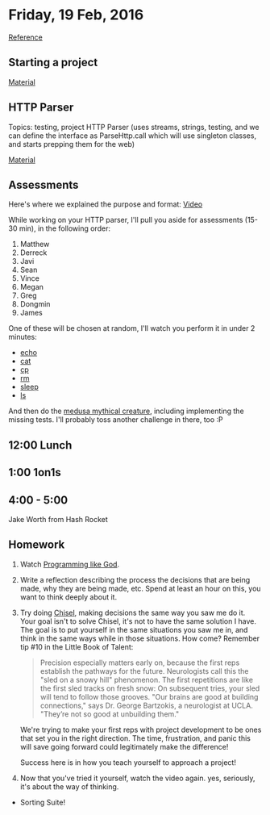 Friday, 19 Feb, 2016
====================

[Reference](https://github.com/CodePlatoon/curriculum#week-3)

Starting a project
------------------

[Material](https://gist.github.com/JoshCheek/37e4cf3bea6541023bab)


HTTP Parser
-----------

Topics: testing, project HTTP Parser (uses streams, strings, testing, and we can define the interface as
ParseHttp.call which will use singleton classes, and starts prepping them for the web)

[Material](https://github.com/JoshCheek/programming_is_fun/blob/master/spec/request_spec.rb)


Assessments
-----------

Here's where we explained the purpose and format:
[Video](https://vimeo.com/155432833)

While working on your HTTP parser,
I'll pull you aside for assessments (15-30 min),
in the following order:

1. Matthew
1. Derreck
1. Javi
1. Sean
1. Vince
1. Megan
1. Greg
1. Dongmin
1. James

One of these will be chosen at random,
I'll watch you perform it in under 2 minutes:

* [echo](https://github.com/turingschool/waypoints/blob/master/waypoints/echo.md)
* [cat](https://github.com/turingschool/waypoints/blob/master/waypoints/cat.md)
* [cp](https://github.com/turingschool/waypoints/blob/master/waypoints/cp.md)
* [rm](https://github.com/turingschool/waypoints/blob/master/waypoints/rm.md)
* [sleep](https://github.com/turingschool/waypoints/blob/master/waypoints/sleep.md)
* [ls](https://github.com/turingschool/waypoints/blob/master/waypoints/ls.md)

And then do the
[medusa mythical creature](https://github.com/turingschool/ruby-exercises/blob/5f1e8b8afad8a05ff9c7b5a55801578b85ae42e0/mythical-creatures/medusa_test.rb),
including implementing the missing tests.
I'll probably toss another challenge in there, too :P


12:00 Lunch
-----------


1:00 1on1s
----------



4:00 - 5:00
-----------

Jake Worth from Hash Rocket


Homework
--------

1. Watch [Programming like God](https://vimeo.com/131588133).
1. Write a reflection describing the process
   the decisions that are being made, why they are being made, etc.
   Spend at least an hour on this, you want to think deeply about it.
1. Try doing [Chisel](http://tutorials.jumpstartlab.com/projects/chisel.html),
   making decisions the same way you saw me do it. Your goal isn't
   to solve Chisel, it's not to have the same solution I have.
   The goal is to put yourself in the same situations you saw me in,
   and think in the same ways while in those situations.
   How come? Remember tip #10 in the Little Book of Talent:

   > Precision especially matters early on, because the first
   > reps establish the pathways for the future. Neurologists
   > call this the "sled on a snowy hill" phenomenon. The
   > first repetitions are like the first sled tracks on fresh
   > snow: On subsequent tries, your sled will tend to follow
   > those grooves. "Our brains are good at building
   > connections," says Dr. George Bartzokis, a neurologist at
   > UCLA. "They’re not so good at unbuilding them."

   We're trying to make your first reps with project development
   to be ones that set you in the right direction. The time,
   frustration, and panic this will save going forward could
   legitimately make the difference!

   Success here is in how you teach yourself to approach a project!
1. Now that you've tried it yourself, watch the video again.
   yes, seriously, it's about the way of thinking.

* Sorting Suite!
